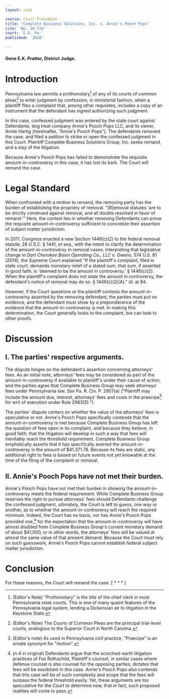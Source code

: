 ```yaml
---
layout: case

course: Civil Procedure
title: "Complete Business Solutions, Inc. v. Annie's Pooch Pops"
cite: 'No. 20-724'
court: 'E.D. Pa.'
published: '2020'
        
---
```


#### Gene E.K. Pratter, District Judge.

# Introduction

Pennsylvania law permits a prothonotary[^1] of any of its courts of common pleas[^2] to enter judgment by confession, in ministerial fashion, when a plaintiff files a complaint that, among other requisites, includes a copy of an instrument that the defendant has signed authorizing such judgment.

[^1]: (Editor's Note) "Prothonotary" is the title of the chief clerk in most Pennsylvania state courts. This is one of many quaint features of the Pennsylvania legal system, lending a Dickensian air to litigation in the Keystone State.

[^2]: (Editor's Note) The Courts of Common Pleas are the principal trial-level courts, analogous to the Superior Court in North Carolina.

In this case, confessed judgment was entered by the state court against Defendants, dog treat company Annie's Pooch Pops LLC, and its owner, Annie Hartig (hereinafter, "Annie's Pooch Pops"). The defendants removed the case, and filed a petition to strike or open the confessed judgment in this Court. Plaintiff Complete Business Solutions Group, Inc. seeks remand, and a stay of the litigation.

Because Annie's Pooch Pops has failed to demonstrate the requisite amount-in-controversy in this case, it has lost its bark. The Court will remand the case.


# Legal Standard

When confronted with a motion to remand, the removing party has the burden of establishing the propriety of removal. "[R]emoval statutes 'are to be strictly construed against removal, and all doubts resolved in favor of remand.'" Here, the contest lies in whether removing Defendants can prove the requisite amount-in-controversy sufficient to concretize their assertion of subject matter jurisdiction.

In 2011, Congress enacted a new Section 1446(c)(2) to the federal removal statute, 28 U.S.C. § 1441, _et seq.,_ with the intent to clarify the determination of the amount-in-controversy in removal cases. Interpreting that legislative change in _Dart Cherokee Basin Operating Co., LLC v. Owens,_ 574 U.S. 81 (2014), the Supreme Court explained "If the plaintiff's complaint, filed in state court, demands monetary relief of a stated sum, that sum, if asserted in good faith, is 'deemed to be the amount in controversy.' § 1446(c)(2). When the plaintiff's complaint does not state the amount in controversy, the defendant's notice of removal may do so. § 1446(c)(2)(A)." _Id._ at 84.

However, if the Court questions or the plaintiff contests the amount-in-controversy asserted by the removing defendant, the parties must put on evidence, and the defendant must show by a preponderance of the evidence that the amount-in-controversy is met. In making this determination, the Court generally looks to the complaint, but can look to other proofs. 

# Discussion

## I. The parties' respective arguments.

The dispute hinges on the defendant's assertion concerning attorneys' fees. As an initial note, attorneys' fees may be considered as part of the amount-in-controversy if available to plaintiff's under their cause of action, and the parties agree that Complete Business Group may seek attorneys' fees under Pennsylvania law. _See_ Pa. R. Civ. P. 2957(a) ("Plaintiff may include the amount due, interest, attorneys' fees and costs in the praecipe[^3] for writ of execution under Rule 2963(5).").

[^3]: (Editor's note) As used in Pennsylvania civil practice, "Praecipe" is an ornate synonym for "motion".

The parties' dispute centers on whether the value of the attorneys' fees is speculative or not. Annie's Pooch Pops specifically contends that the amount-in-controversy is met because Complete Business Group has left the question of fees open in its complaint, and because they believe, in good faith, that the litigation will develop in such a way that fees will inevitably reach the threshold requirement. Complete Business Group emphatically asserts that it has specifically averred the amount-in-controversy in the amount of $41,371.78. Because its fees are static, any additional right to fees is based on future events not yet knowable at the time of the filing of the complaint or removal.


## II. Annie's Pooch Pops have not met their burden.

Annie's Pooch Pops have not met their burden in showing the amount-in-controversy meets the federal requirement. While Complete Business Group reserves the right to pursue attorneys' fees should Defendants challenge the confessed judgment, ultimately, the Court is left to guess, one way or another, as to whether the amount-in-controversy will reach the required minimum. Indeed, the Court has no basis, nor has Annie's Pooch Pops provided one,[^4] for the expectation that the amount-in-controversy will have almost doubled from Complete Business Group's current monetary demand of about $41,000, or in other words, the attorneys' fees will be valued at almost the same value of that present demand. Because the Court must rely on such guesswork, Annie's Pooch Pops cannot establish federal subject matter jurisdiction.

[^4]: (n.4 in original) Defendants argue that the scorched-earth litigation practices of Fox Rothschild, Plaintiff's counsel, in similar cases where defense counsel is also counsel for the opposing parties, dictates that fees will be exorbitant in _this_ case. Annie's Pooch Pops also contends that this case will be of such complexity and scope that the fees will surpass the federal threshold easily. Yet, these arguments are too speculative for the Court to determine now, that in fact, such proposed realities will come to pass.

# Conclusion

For these reasons, the Court will remand the case. [ * * * ]

